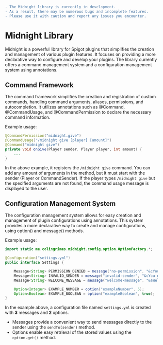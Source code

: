 ```diff
- The Midnight library is currently in development. 
- As a result, there may be numerous bugs and incomplete features. 
- Please use it with caution and report any issues you encounter.
```

# Midnight Library
Midnight is a powerful library for Spigot plugins that simplifies the creation and management of various plugin features.
It focuses on providing a more declarative way to configure and develop your plugins. 
The library currently offers a command management system and a configuration management system using annotations. 

## Command Framework
The command framework simplifies the creation and registration of custom commands, handling command arguments, aliases, permissions, and autocompletion. 
It utilizes annotations such as @Command, @CommandUsage, and @CommandPermission to declare the necessary command information.

Example usage:
```java
@CommandPermission("midnight.give")
@CommandUsage("/midnight give [player] [amount]")
@Command("midnight give")
private void onGive(Player sender, Player player, int amount) {
    ...
}
```

In the above example, it registers the `/midnight give` command. 
You can add any amount of arguments in the method, but it must start with the sender (Player or CommandSender). 
If the player types `/midnight give` but the specified arguments are not found, the command usage message is displayed to the user.

## Configuration Management System
The configuration management system allows for easy creation and management of plugin configurations using annotations. 
This system provides a more declarative way to create and manage configurations, using option() and message() methods.

Example usage:
```java
import static me.colingrimes.midnight.config.option.OptionFactory.*;

@Configuration("settings.yml")
public interface Settings {

    Message<String> PERMISSION_DENIED = message("no-permission", "&cYou do not have permission.");
    Message<String> INVALID_SENDER = message("invalid-sender", "&cYou must be a player to use this command.");
    Message<String> WELCOME_MESSAGE = message("welcome-message", "&aWelcome to the server, %player%!");

    Option<Integer> EXAMPLE_NUMBER = option("exampleNumber", 5);
    Option<Boolean> EXAMPLE_BOOLEAN = option("exampleBoolean", true);
}
```

In the example above, a configuration file named `settings.yml` is created with **3** messages and **2** options.
* Messages provide a convenient way to send messages directly to the sender using the `sendTo(sender)` method.
* Options enable easy retrieval of the stored values using the `option.get()` method.
